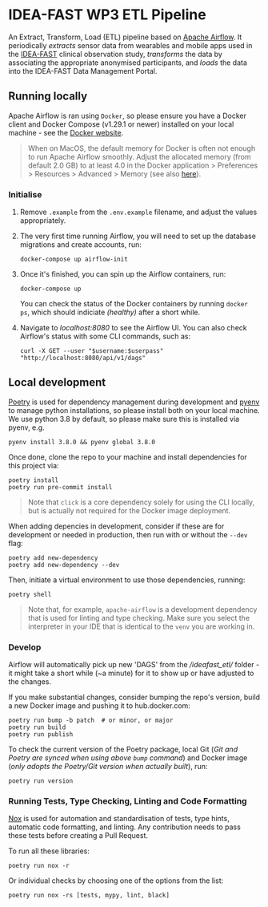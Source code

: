 # IDEA-FAST WP3 ETL Pipeline

An Extract, Transform, Load (ETL) pipeline based on [Apache Airflow](https://airflow.apache.org/). It periodically _extracts_ sensor data from wearables and mobile apps used in the [IDEA-FAST](www.idea-fast.eu) clinical observation study, _transforms_ the data by associating the appropriate anonymised participants, and _loads_ the data into the IDEA-FAST Data Management Portal.

## Running locally

Apache Airflow is ran using `Docker`, so please ensure you have a Docker client and Docker Compose (v1.29.1 or newer) installed on your local machine - see the [Docker website](https://docs.docker.com/get-started/).

> When on MacOS, the default memory for Docker is often not enough to run Apache Airflow smoothly. Adjust the allocated memory (from default 2.0 GB) to at least 4.0 in the Docker application > Preferences > Resources > Advanced > Memory (see also [here](https://docs.docker.com/desktop/mac/#advanced)).


### Initialise
1. Remove `.example` from the `.env.example` filename, and adjust the values appropriately.
1. The very first time running Airflow, you will need to set up the database migrations and create accounts, run:

    ```shell
    docker-compose up airflow-init
    ```

1. Once it's finished, you can spin up the Airflow containers, run:

    ```shell
    docker-compose up
    ```
    You can check the status of the Docker containers by running `docker ps`, which should indiciate _(healthy)_ after a short while.
1. Navigate to _localhost:8080_ to see the Airflow UI. You can also check Airflow's status with some CLI commands, such as:
    ```shell
    curl -X GET --user "$username:$userpass" "http://localhost:8080/api/v1/dags"
    ```

## Local development

[Poetry](https://python-poetry.org/) is used for dependency management during development and [pyenv](https://github.com/pyenv/pyenv) to manage python installations, so please install both on your local machine. We use python 3.8 by default, so please make sure this is installed via pyenv, e.g.

```shell
pyenv install 3.8.0 && pyenv global 3.8.0
```

Once done, clone the repo to your machine and install dependencies for this project via:

```shell
poetry install
poetry run pre-commit install
```

> Note that `click` is a core dependency solely for using the CLI locally, but is actually not required for the Docker image deployment.

When adding depencies in development, consider if these are for development or needed in production, then run with or without the `--dev` flag:
```shell
poetry add new-dependency
poetry add new-dependency --dev
```

Then, initiate a virtual environment to use those dependencies, running:

```shell
poetry shell
```

> Note that, for example, `apache-airflow` is a development dependency that is used for linting and type checking. Make sure you select the interpreter in your IDE that is identical to the `venv` you are working in.

### Develop
Airflow will automatically pick up new 'DAGS' from the _/ideafast_etl/_ folder - it might take a short while (~a minute) for it to show up or have adjusted to the changes.

If you make substantial changes, consider bumping the repo's version, build a new Docker image and pushing it to hub.docker.com:

```shell
poetry run bump -b patch  # or minor, or major
poetry run build
poetry run publish
```

To check the current version of the Poetry package, local Git (_Git and Poetry are synced when using above `bump` command_) and Docker image (_only adopts the Poetry/Git version when actually built_), run:
```shell
poetry run version
```

### Running Tests, Type Checking, Linting and Code Formatting

[Nox](https://nox.thea.codes/) is used for automation and standardisation of tests, type hints, automatic code formatting, and linting. Any contribution needs to pass these tests before creating a Pull Request.

To run all these libraries:

    poetry run nox -r

Or individual checks by choosing one of the options from the list:

    poetry run nox -rs [tests, mypy, lint, black]